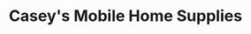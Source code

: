 ---
title: "Casey's Mobile Home Supplies"
url: /youngsville/caseys-mobile-home-supplies/
shop: doityourself
---